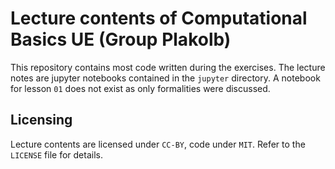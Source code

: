 # Lecture contents of Computational Basics UE (Group Plakolb)

This repository contains most code written during the exercises.
The lecture notes are jupyter notebooks contained in the ```jupyter``` directory. A notebook for lesson ```01``` does not exist as only formalities were discussed.

## Licensing

Lecture contents are licensed under ```CC-BY```, code under ```MIT```. Refer to the ```LICENSE``` file for details.
